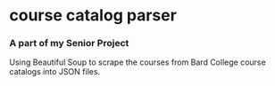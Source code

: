 # course catalog parser
### A part of my Senior Project
Using Beautiful Soup to scrape the courses from Bard College course catalogs into JSON files.
